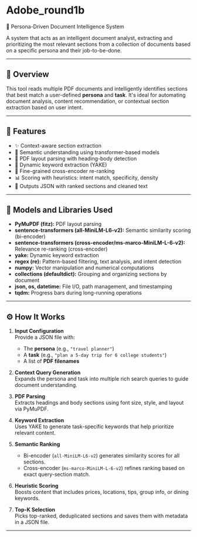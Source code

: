 # Adobe_round1b
 🧠 Persona-Driven Document Intelligence System

A system that acts as an intelligent document analyst, extracting and prioritizing the most relevant sections from a collection of documents based on a specific persona and their job-to-be-done.

---

## 🚀 Overview

This tool reads multiple PDF documents and intelligently identifies sections that best match a user-defined **persona** and **task**. It's ideal for automating document analysis, content recommendation, or contextual section extraction based on user intent.

---

## 📌 Features

- ✨ Context-aware section extraction
- 🤖 Semantic understanding using transformer-based models
- 🧾 PDF layout parsing with heading-body detection
- 🔑 Dynamic keyword extraction (YAKE)
- 🎯 Fine-grained cross-encoder re-ranking
- 📊 Scoring with heuristics: intent match, specificity, density
- 📂 Outputs JSON with ranked sections and cleaned text

---

## 🧰 Models and Libraries Used

- **PyMuPDF (fitz):** PDF layout parsing  
- **sentence-transformers (all-MiniLM-L6-v2):** Semantic similarity scoring (bi-encoder)  
- **sentence-transformers (cross-encoder/ms-marco-MiniLM-L-6-v2):** Relevance re-ranking (cross-encoder)  
- **yake:** Dynamic keyword extraction  
- **regex (re):** Pattern-based filtering, text analysis, and intent detection  
- **numpy:** Vector manipulation and numerical computations  
- **collections (defaultdict):** Grouping and organizing sections by document  
- **json, os, datetime:** File I/O, path management, and timestamping  
- **tqdm:** Progress bars during long-running operations  

---

## ⚙️ How It Works

1. **Input Configuration**  
   Provide a JSON file with:
   - The **persona** (e.g., `"travel planner"`)
   - A **task** (e.g., `"plan a 5-day trip for 6 college students"`)
   - A list of **PDF filenames**

2. **Context Query Generation**  
   Expands the persona and task into multiple rich search queries to guide document understanding.

3. **PDF Parsing**  
   Extracts headings and body sections using font size, style, and layout via PyMuPDF.

4. **Keyword Extraction**  
   Uses YAKE to generate task-specific keywords that help prioritize relevant content.

5. **Semantic Ranking**  
   - Bi-encoder (`all-MiniLM-L6-v2`) generates similarity scores for all sections.
   - Cross-encoder (`ms-marco-MiniLM-L-6-v2`) refines ranking based on exact query-section match.

6. **Heuristic Scoring**  
   Boosts content that includes prices, locations, tips, group info, or dining keywords.

7. **Top-K Selection**  
   Picks top-ranked, deduplicated sections and saves them with metadata in a JSON file.

---


